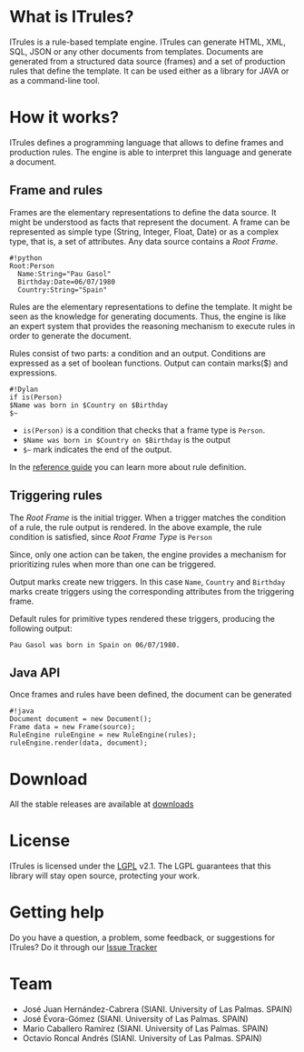 # What is ITrules? #
ITrules is a rule-based template engine. ITrules can generate HTML, XML, SQL, JSON or any other documents from templates. Documents are generated from a structured data source (frames) and a set of production rules that define the template. It can be used either as a library for JAVA or as a command-line tool. 

# How it works? #
ITrules defines a programming language that allows to define frames and production rules. The engine is able to interpret this language and generate a document.

## Frame and rules ##
Frames are the elementary representations to define the data source. It might be understood as facts that represent the document. A frame can be represented as simple type (String, Integer, Float, Date) or as a complex type, that is, a set of attributes. Any data source contains a *Root Frame*.

```
#!python
Root:Person
  Name:String="Pau Gasol"
  Birthday:Date=06/07/1980
  Country:String="Spain"
```

Rules are the elementary representations to define the template. It might be seen as the knowledge for generating documents. Thus, the engine is like an expert system that provides the reasoning mechanism to execute rules in order to generate the document. 

Rules consist of two parts: a condition and an output. Conditions are expressed as a set of boolean functions. Output can contain marks($) and expressions.

```
#!Dylan
if is(Person)
$Name was born in $Country on $Birthday
$~
```

* `is(Person)` is a condition that checks that a frame type is `Person`. 
* `$Name was born in $Country on $Birthday` is the output
* `$~` mark indicates the end of the output. 

In the [reference guide](referenceguide) you can learn more about rule definition.


## Triggering rules ##

The *Root Frame* is the initial trigger. When a trigger matches the condition of a rule, the rule output is rendered. In the above example, the rule condition is satisfied, since *Root Frame Type* is `Person`

Since, only one action can be taken, the engine provides a mechanism for prioritizing rules when more than one can be triggered. 

Output marks create new triggers. In this case `Name`, `Country` and `Birthday` marks create triggers using the corresponding attributes from the triggering frame. 

Default rules for primitive types rendered these triggers, producing the following output:

```
Pau Gasol was born in Spain on 06/07/1980.
```

## Java API ##
Once frames and rules have been defined, the document can be generated
```
#!java
Document document = new Document();
Frame data = new Frame(source);
RuleEngine ruleEngine = new RuleEngine(rules);
ruleEngine.render(data, document);
```

# Download #
All the stable releases are available at [downloads](http://bitbucket.org/siani/itrules/downloads)

# License #
ITrules is licensed under the [LGPL](http://www.gnu.org/licenses/lgpl.html) v2.1. The LGPL guarantees that this library will stay open source, protecting your work.

# Getting help #
Do you have a question, a problem, some feedback, or suggestions for ITrules?
Do it through our [Issue Tracker](http://bitbucket.org/siani/itrules/issues)

# Team #
* José Juan Hernández-Cabrera (SIANI. University of Las Palmas. SPAIN)
* José Évora-Gómez (SIANI. University of Las Palmas. SPAIN)
* Mario Caballero Ramírez (SIANI. University of Las Palmas. SPAIN)
* Octavio Roncal Andrés (SIANI. University of Las Palmas. SPAIN)